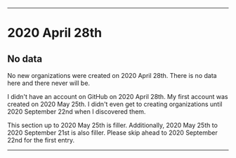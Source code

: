 
***

# 2020 April 28th

## No data

No new organizations were created on 2020 April 28th. There is no data here and there never will be.

I didn't have an account on GitHub on 2020 April 28th. My first account was created on 2020 May 25th. I didn't even get to creating organizations until 2020 September 22nd when I discovered them.

This section up to 2020 May 25th is filler. Additionally, 2020 May 25th to 2020 September 21st is also filler. Please skip ahead to 2020 September 22nd for the first entry.

***
